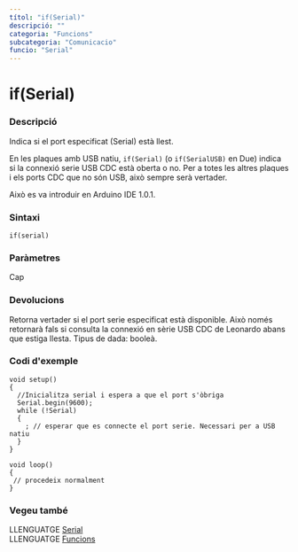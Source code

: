 ```yaml
---
títol: "if(Serial)"
descripció: ""
categoria: "Funcions"
subcategoria: "Comunicacio"
funcio: "Serial"
---
```


# if(Serial)

### Descripció

Indica si el port especificat (Serial) està llest.

En les plaques amb USB natiu, `if(Serial)` (o `if(SerialUSB)` en Due) indica si la connexió serie USB CDC està oberta o no. Per a totes les altres plaques i els ports CDC que no són USB, això sempre serà vertader.

Això es va introduir en Arduino IDE 1.0.1.

### Sintaxi

`if(serial)`

### Paràmetres

Cap

### Devolucions

Retorna vertader si el port serie especificat està disponible. Això només retornarà fals si consulta la connexió en sèrie USB CDC de Leonardo abans que estiga llesta. Tipus de dada: booleà.

### Codi d'exemple
```
void setup()
{
  //Inicialitza serial i espera a que el port s'òbriga
  Serial.begin(9600);
  while (!Serial)
  {
    ; // esperar que es connecte el port serie. Necessari per a USB natiu
  }
}

void loop()
{
 // procedeix normalment
}
```

### Vegeu també

LLENGUATGE [Serial](../Serial.md)  
LLENGUATGE [Funcions](../../../Funcions.md)  
